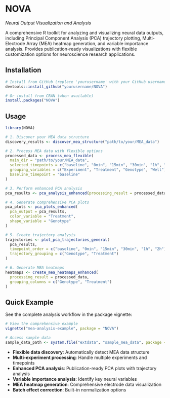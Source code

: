 # NOVA
*Neural Output Visualization and Analysis*

A comprehensive R toolkit for analyzing and visualizing neural data outputs, including Principal Component Analysis (PCA) trajectory plotting, Multi-Electrode Array (MEA) heatmap generation, and variable importance analysis. Provides publication-ready visualizations with flexible customization options for neuroscience research applications.

## Installation

```r
# Install from GitHub (replace 'yourusername' with your GitHub username)
devtools::install_github("yourusername/NOVA")

# Or install from CRAN (when available)
install.packages("NOVA")
```

## Usage

```r
library(NOVA)

# 1. Discover your MEA data structure
discovery_results <- discover_mea_structure("path/to/your/MEA_data")

# 2. Process MEA data with flexible options
processed_data <- process_mea_flexible(
  main_dir = "path/to/your/MEA_data",
  selected_timepoints = c("baseline", "0min", "15min", "30min", "1h", "2h"),
  grouping_variables = c("Experiment", "Treatment", "Genotype", "Well"),
  baseline_timepoint = "baseline"
)

# 3. Perform enhanced PCA analysis
pca_results <- pca_analysis_enhanced(processing_result = processed_data)

# 4. Generate comprehensive PCA plots
pca_plots <- pca_plots_enhanced(
  pca_output = pca_results,
  color_variable = "Treatment",
  shape_variable = "Genotype"
)

# 5. Create trajectory analysis
trajectories <- plot_pca_trajectories_general(
  pca_results,
  timepoint_order = c("baseline", "0min", "15min", "30min", "1h", "2h"),
  trajectory_grouping = c("Genotype", "Treatment")
)

# 6. Generate MEA heatmaps
heatmaps <- create_mea_heatmaps_enhanced(
  processing_result = processed_data,
  grouping_columns = c("Genotype", "Treatment")
)
```

## Quick Example

See the complete analysis workflow in the package vignette:

```r
# View the comprehensive example
vignette("mea-analysis-example", package = "NOVA")

# Access sample data
sample_data_path <- system.file("extdata", "sample_mea_data", package = "NOVA")
```

- **Flexible data discovery**: Automatically detect MEA data structure
- **Multi-experiment processing**: Handle multiple experiments and timepoints
- **Enhanced PCA analysis**: Publication-ready PCA plots with trajectory analysis
- **Variable importance analysis**: Identify key neural variables
- **MEA heatmap generation**: Comprehensive electrode data visualization
- **Batch effect correction**: Built-in normalization options
